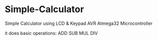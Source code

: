 # Simple-Calculator
Simple Calculator using LCD & Keypad
AVR Atmega32 Microcontroller

it does basic operations: 
ADD
SUB
MUL
DIV
